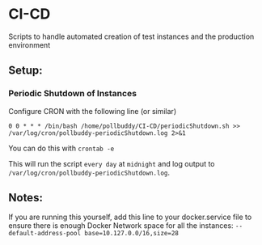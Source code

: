 # CI-CD
Scripts to handle automated creation of test instances and the production environment


## Setup: 

### Periodic Shutdown of Instances

Configure CRON with the following line (or similar)

`0 0 * * * /bin/bash /home/pollbuddy/CI-CD/periodicShutdown.sh >> /var/log/cron/pollbuddy-periodicShutdown.log 2>&1`

You can do this with `crontab -e`

This will run the script `every day` at `midnight` and log output to `/var/log/cron/pollbuddy-periodicShutdown.log`.

## Notes:

If you are running this yourself, add this line to your docker.service file to ensure there is enough Docker Network space for all the instances: 
`--default-address-pool base=10.127.0.0/16,size=28`
